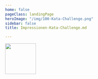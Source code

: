 ```yaml
---
home: false
pageClass: landingPage
heroImage: "/img/100-Kata-Challenge.png"
sidebar: false
title: Impressionen-Kata-Challenge.md

---
```

<img src="/media/Kata-Challenge-01.jpg" height="100" width="100">